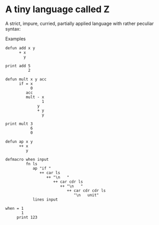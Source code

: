 A tiny language called Z
===========================

A strict, impure, curried, partially applied language with rather
peculiar syntax:

Examples

    defun add x y
          + x
            y

    print add 5
              2

    defun mult x y acc
          if = x
               0
             acc
             mult - x
                    1
                  y
                  + y
                    y

    print mult 3
               6
               0

    defun ap x y
          ++ x
             y

    defmacro when input
             fn ls
                ap "if "
                   ++ car ls
                      ++ "\n   "
                         ++ car cdr ls
                            ++ "\n   "
                               ++ car cdr cdr ls
                                  "\n   unit"
                lines input

    when = 1
           1
         print 123
